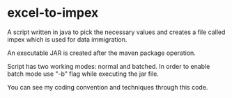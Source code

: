 # excel-to-impex
A script written in java to pick the necessary values and creates a file called impex which is used for data immigration.

An executable JAR is created after the maven package operation. 

Script has two working modes: normal and batched. In order to enable batch mode use "-b" flag while executing the jar file.

You can see my coding convention and techniques through this code.
